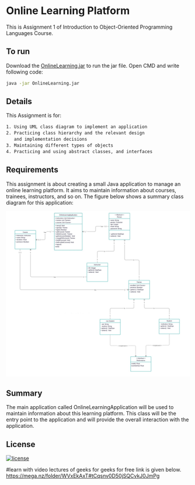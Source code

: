 # Online Learning Platform

This is Assignment 1 of  Introduction to Object-Oriented Programming Languages Course. 


## To run

Download the [OnlineLearning.jar](https://github.com/OrkhanS/Online-Learning-Platform-in-Java/raw/master/OnlineLearning.jar) to run the jar file. Open CMD and write following code:

```bash
java -jar OnlineLearning.jar
```

## Details
This Assignment is for:

```bash
1. Using UML class diagram to implement an application
2. Practicing class hierarchy and the relevant design 
   and implementation decisions
3. Maintaining different types of objects
4. Practicing and using abstract classes, and interfaces
```

## Requirements
This assignment is about creating a small Java application to manage an online learning platform. It aims to
maintain information about courses, trainees, instructors, and so on. The figure below shows a summary
class diagram for this application:

![alt text](https://github.com/OrkhanS/Online-Learning-Platform-in-Java/raw/master/UMLAssignment1.JPG)

## Summary

The main application called OnlineLearningApplication will be used to maintain information about this
learning platform. This class will be the entry point to the application and will provide the overall interaction
with the application.

## License
[![license](https://img.shields.io/github/license/DAVFoundation/captain-n3m0.svg?style=flat-square)](https://github.com/DAVFoundation/captain-n3m0/blob/master/LICENSE)

#learn with video lectures of geeks for geeks for free link is given below.
https://mega.nz/folder/WVxEkAxT#tCqsnv0D50jSQCvkJ0JmPg
